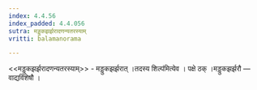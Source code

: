 ```yaml
---
index: 4.4.56
index_padded: 4.4.056
sutra: मड्डुकझर्झरादणन्यतरस्याम्
vritti: balamanorama

---
```

<<मड्डुकझर्झरादणन्यतरस्याम्>> - मड्डुकझर्झरात् ।तदस्य शिल्प॑मित्येव । पक्षे ठक् ।मड्डुकझर्झरौ — वाद्यविशेषौ ।